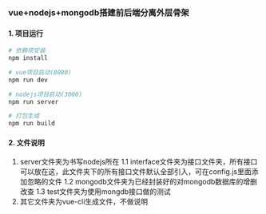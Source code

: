 ### vue+nodejs+mongodb搭建前后端分离外层骨架

#### 1. 项目运行

``` bash
# 依赖项安装
npm install

# vue项目启动(8080)
npm run dev

# nodejs项目启动(3000)
npm run server

# 打包生成
npm run build
```
#### 2. 文件说明
1. server文件夹为书写nodejs所在
    1.1 interface文件夹为接口文件夹，所有接口可以放在这，此文件夹下的所有接口文件默认全部引入，可在config.js里面添加忽略的文件
    1.2 mongodb文件夹为已经封装好的对mongodb数据库的增删改查
    1.3 test文件夹为使用mongdb接口做的测试
2. 其它文件夹为vue-cli生成文件，不做说明